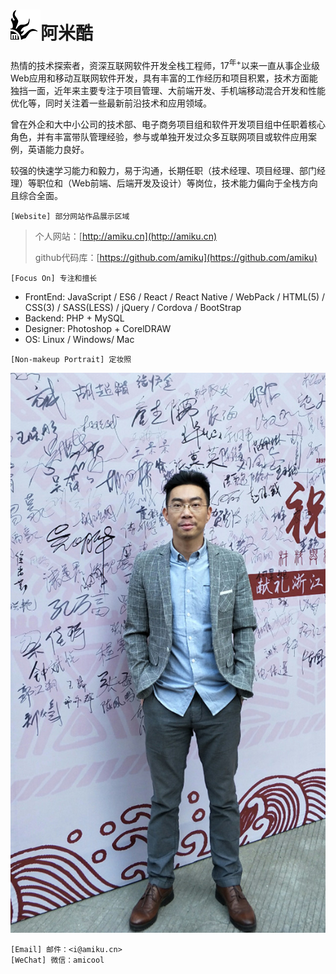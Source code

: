 # ![](./icon-48x48.png)[](#阿米酷)阿米酷

热情的技术探索者，资深互联网软件开发全栈工程师，17<sup>年+</sup>以来一直从事企业级Web应用和移动互联网软件开发，具有丰富的工作经历和项目积累，技术方面能独挡一面，近年来主要专注于项目管理、大前端开发、手机端移动混合开发和性能优化等，同时关注着一些最新前沿技术和应用领域。

曾在外企和大中小公司的技术部、电子商务项目组和软件开发项目组中任职着核心角色，并有丰富带队管理经验，参与或单独开发过众多互联网项目或软件应用案例，英语能力良好。
       
较强的快速学习能力和毅力，易于沟通，长期任职（技术经理、项目经理、部门经理）等职位和（Web前端、后端开发及设计）等岗位，技术能力偏向于全栈方向且综合全面。

```
[Website] 部分网站作品展示区域
```
> 个人网站：[http://amiku.cn](http://amiku.cn)
>
> github代码库：[https://github.com/amiku](https://github.com/amiku)

```
[Focus On] 专注和擅长  
```

*   FrontEnd: JavaScript / ES6 / React / React Native / WebPack / HTML(5) / CSS(3) / SASS(LESS) / jQuery / Cordova / BootStrap
*   Backend: PHP + MySQL
*   Designer: Photoshop + CorelDRAW
*   OS: Linux / Windows/ Mac

```
[Non-makeup Portrait] 定妆照
```

![](./photo-640x1138.jpg)

```
[Email] 邮件：<i@amiku.cn>
[WeChat] 微信：amicool
```
